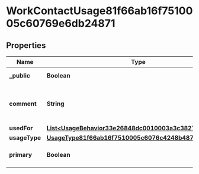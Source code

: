 

# WorkContactUsage81f66ab16f7510005c60769e6db24871


## Properties

| Name | Type | Description | Notes |
|------------ | ------------- | ------------- | -------------|
|**_public** | **Boolean** | Is Public Visibility |  [optional] |
|**comment** | **String** | Returns the description for a given communication method. |  [optional] |
|**usedFor** | [**List&lt;UsageBehavior33e26848dc0010003a3c3827858901b4&gt;**](UsageBehavior33e26848dc0010003a3c3827858901b4.md) | Used For |  [optional] |
|**usageType** | [**UsageType81f66ab16f7510005c6076c4248b4875**](UsageType81f66ab16f7510005c6076c4248b4875.md) |  |  [optional] |
|**primary** | **Boolean** | Returns Boolean Value False |  [optional] |



